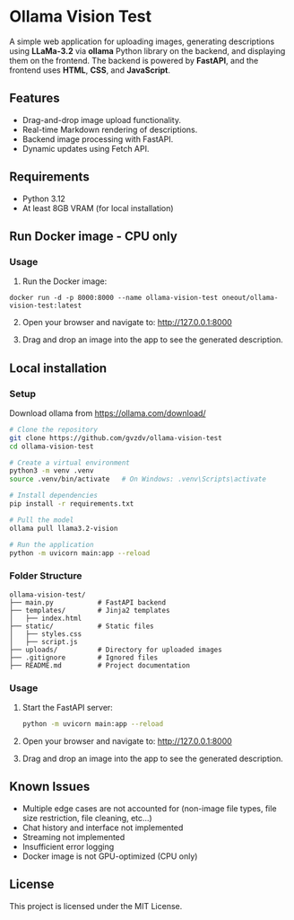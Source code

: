 # Ollama Vision Test

A simple web application for uploading images, generating descriptions using **LLaMa-3.2** via **ollama** Python library on the backend, and displaying them on the frontend. The backend is powered by **FastAPI**, and the frontend uses **HTML**, **CSS**, and **JavaScript**.

## Features
- Drag-and-drop image upload functionality.
- Real-time Markdown rendering of descriptions.
- Backend image processing with FastAPI.
- Dynamic updates using Fetch API.

## Requirements
- Python 3.12
- At least 8GB VRAM (for local installation)

## Run Docker image - CPU only
### Usage

1. Run the Docker image:
```
docker run -d -p 8000:8000 --name ollama-vision-test oneout/ollama-vision-test:latest
```

2. Open your browser and navigate to:
http://127.0.0.1:8000

3. Drag and drop an image into the app to see the generated description.

## Local installation
### Setup
Download ollama from https://ollama.com/download/

```bash
# Clone the repository
git clone https://github.com/gvzdv/ollama-vision-test
cd ollama-vision-test

# Create a virtual environment
python3 -m venv .venv
source .venv/bin/activate   # On Windows: .venv\Scripts\activate

# Install dependencies
pip install -r requirements.txt

# Pull the model
ollama pull llama3.2-vision

# Run the application
python -m uvicorn main:app --reload
```

### Folder Structure

```
ollama-vision-test/
├── main.py           # FastAPI backend
├── templates/        # Jinja2 templates
│   ├── index.html
├── static/           # Static files
│   ├── styles.css
│   ├── script.js
├── uploads/          # Directory for uploaded images
├── .gitignore        # Ignored files
├── README.md         # Project documentation
```

### Usage

1. Start the FastAPI server:
   ```bash
   python -m uvicorn main:app --reload
   ```

2. Open your browser and navigate to:
http://127.0.0.1:8000

3. Drag and drop an image into the app to see the generated description.

## Known Issues
- Multiple edge cases are not accounted for (non-image file types, file size restriction, file cleaning, etc...)
- Chat history and interface not implemented
- Streaming not implemented
- Insufficient error logging
- Docker image is not GPU-optimized (CPU only)

## License
This project is licensed under the MIT License.